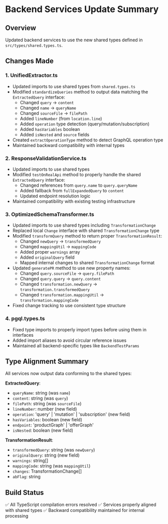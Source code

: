 # Backend Services Update Summary

## Overview

Updated backend services to use the new shared types defined in `src/types/shared.types.ts`.

## Changes Made

### 1. UnifiedExtractor.ts

- Updated imports to use shared types from `shared.types.ts`
- Modified `standardizeQueries` method to output data matching the `ExtractedQuery` interface:
  - Changed `query` → `content`
  - Changed `name` → `queryName`
  - Changed `sourceFile` → `filePath`
  - Added `lineNumber` (from `location.line`)
  - Added `operation` type detection (query/mutation/subscription)
  - Added `hasVariables` boolean
  - Added `isNested` and `source` fields
- Created `extractOperationType` method to detect GraphQL operation type
- Maintained backward compatibility with internal types

### 2. ResponseValidationService.ts

- Updated imports to use shared types
- Modified `testOnRealApi` method to properly handle the shared `ExtractedQuery` interface:
  - Changed references from `query.name` to `query.queryName`
  - Added fallback from `fullExpandedQuery` to `content`
  - Updated endpoint resolution logic
- Maintained compatibility with existing testing infrastructure

### 3. OptimizedSchemaTransformer.ts

- Updated imports to use shared types including `TransformationChange`
- Replaced local `Change` interface with shared `TransformationChange` type
- Modified `transformQuery` method to return proper `TransformationResult`:
  - Changed `newQuery` → `transformedQuery`
  - Changed `mappingUtil` → `mappingCode`
  - Added proper `warnings` array
  - Added `originalQuery` field
  - Mapped internal changes to shared `TransformationChange` format
- Updated `generatePR` method to use new property names:
  - Changed `query.sourceFile` → `query.filePath`
  - Changed `query.query` → `query.content`
  - Changed `transformation.newQuery` → `transformation.transformedQuery`
  - Changed `transformation.mappingUtil` → `transformation.mappingCode`
- Fixed change tracking to use consistent type structure

### 4. pgql.types.ts

- Fixed type imports to properly import types before using them in interfaces
- Added import aliases to avoid circular reference issues
- Maintained all backend-specific types like `BackendTestParams`

## Type Alignment Summary

All services now output data conforming to the shared types:

**ExtractedQuery**:

- `queryName`: string (was `name`)
- `content`: string (was `query`)
- `filePath`: string (was `sourceFile`)
- `lineNumber`: number (new field)
- `operation`: 'query' | 'mutation' | 'subscription' (new field)
- `hasVariables`: boolean (new field)
- `endpoint`: 'productGraph' | 'offerGraph'
- `isNested`: boolean (new field)

**TransformationResult**:

- `transformedQuery`: string (was `newQuery`)
- `originalQuery`: string (new field)
- `warnings`: string[]
- `mappingCode`: string (was `mappingUtil`)
- `changes`: TransformationChange[]
- `abFlag`: string

## Build Status

✅ All TypeScript compilation errors resolved
✅ Services properly aligned with shared types
✅ Backward compatibility maintained for internal processing
